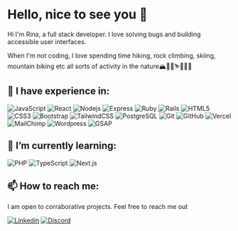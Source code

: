 # Hello, nice to see you 👋
Hi I'm Rina, a full stack developer. I love solving bugs and building accessible user interfaces.

When I'm not coding, I love spending time hiking, rock climbing, skiing, mountain biking etc all sorts of activity in the nature🏔🧗‍♀️⛷🚵‍♀️🥾

## 🌟 I have experience in:
![JavaScript](https://img.shields.io/badge/-JavaScript-black?style=flat-square&logo=javascript)
![React](https://img.shields.io/badge/-React-black?style=flat-square&logo=react)
![Nodejs](https://img.shields.io/badge/-Nodejs-black?style=flat-square&logo=Node.js)
![Express](https://img.shields.io/badge/express-black.svg?logo=express&style=flat)
![Ruby](https://img.shields.io/badge/-Ruby-black?style=flat-square&logo=ruby&logoColor=CC342D)
![Rails](https://img.shields.io/badge/-Rails-black?style=flat-square&logo=rubyonrails&logoColor=D30001)
![HTML5](https://img.shields.io/badge/-HTML5-black?style=flat-square&logo=html5&logoColor=E34F26)
![CSS3](https://img.shields.io/badge/-CSS3-black?style=flat-square&logo=css3&logoColor=1572B6)
![Bootstrap](https://img.shields.io/badge/-Bootstrap-black?style=flat-square&logo=bootstrap)
![TailwindCSS](https://img.shields.io/badge/-TailwindCSS-black?style=flat-square&logo=tailwindcss)
![PostgreSQL](https://img.shields.io/badge/-PostgreSQL-black?style=flat-square&logo=postgresql)
![Git](https://img.shields.io/badge/-Git-black?style=flat-square&logo=git)
![GitHub](https://img.shields.io/badge/-GitHub-black?style=flat-square&logo=github)
![Vercel](https://img.shields.io/badge/-Vercel-black?style=flat-square&logo=vercel)
![MailChimp](https://img.shields.io/badge/-MailChimp-black?style=square&logo=mailchimp)
![Wordpress](https://img.shields.io/badge/-Wordpress-black?style=square&logo=wordpress)
![GSAP](https://img.shields.io/badge/-GSAP-black?style=square&logo=greensock)

## 🌱 I’m currently learning:
![PHP](https://img.shields.io/badge/-php-black?style=square&logo=php)
![TypeScript](https://img.shields.io/badge/-TypeScript-black?style=square&logo=typescript)
![Next.js](https://img.shields.io/badge/-Next.js-black?style=square&logo=next.js)

## 📫 How to reach me:
I am open to corraborative projects. Feel free to reach me out

[![Linkedin](https://img.shields.io/badge/-LinkedIn-black?style=flat-square&logo=linkedin)](https://www.linkedin.com/in/rina-inada/)
[![Discord](https://img.shields.io/badge/-Discord-black?style=flat-square&logo=discord)](https://discordapp.com/users/1095014046417289249)
